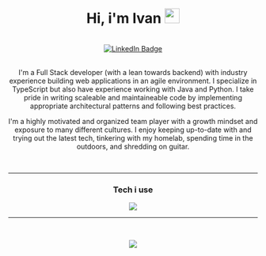 
<div align="center">
  <h1>
  Hi, i'm Ivan
  <img src="https://media.giphy.com/media/hvRJCLFzcasrR4ia7z/giphy.gif" width="30px"/>
</h1>
<br/>

<a href="https://www.linkedin.com/in/ivanczar/">
  <img src="https://img.shields.io/badge/LinkedIn-blue?style=for-the-badge&logo=linkedin&logoColor=white" alt="LinkedIn Badge"/>
</a>

<br/>
<br/>
<p>
  I'm a Full Stack developer (with a lean towards backend) with industry experience building web applications in an agile environment. I specialize in TypeScript but also have experience working with Java and Python. I take pride in writing scaleable and maintaineable code by implementing appropriate architectural patterns and following best practices.

I'm a highly motivated and organized team player with a growth mindset and exposure to many different cultures. I enjoy keeping up-to-date with and trying out the latest tech, tinkering with my homelab, spending time in the outdoors, and shredding on guitar. 
</p>


<br/>
<hr/>
<h3>Tech i use</h3>


  <img src="https://skillicons.dev/icons?i=ts,java,py,nextjs,nodejs,mongodb,mysql,docker,bash,git,figma" />

<hr>
<br/>
<p>
    <img align="center" src="https://github-readme-stats.vercel.app/api?username=ivanczar&hide=stars,issues&show_icons=true&theme=transparent&rank_icon=github&include_all_commits=true&count_private=true" />
</p>
</div>

